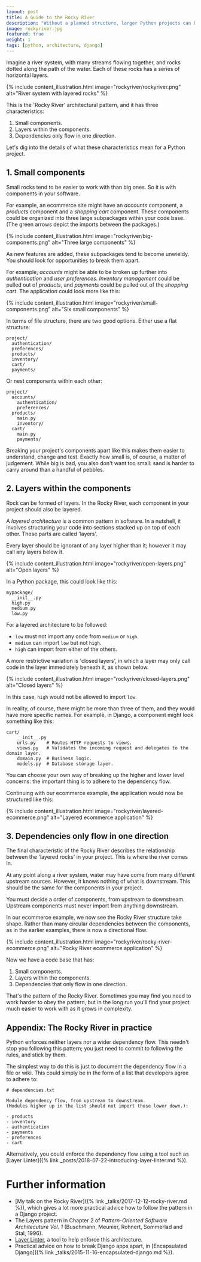 ```yaml
---
layout: post
title: A Guide to the Rocky River
description: "Without a planned structure, larger Python projects can become a complicated web of interdependencies. The Rocky River is an architectural pattern to help make larger projects easier to work with."
image: rockyriver.jpg
featured: true
weight: 1
tags: [python, architecture, django]
---
```


Imagine a river system, with many streams flowing together, and rocks dotted along the path of the water.
Each of these rocks has a series of horizontal layers.

{% include content_illustration.html image="rockyriver/rockyriver.png" alt="River system with layered rocks" %}

This is the 'Rocky River' architectural pattern, and it has three characteristics:

1. Small components.
2. Layers within the components.
3. Dependencies only flow in one direction.

Let's dig into the details of what these characteristics mean for a Python project.

## 1. Small components

Small rocks tend to be easier to work with than big ones. So it is with components in your software.

For example, an ecommerce site might have an *accounts* component, a *products* component and a *shopping cart* component.
These components could be organized into three large subpackages within your code base. (The green arrows depict
the imports between the packages.) 

{% include content_illustration.html image="rockyriver/big-components.png" alt="Three large components" %}

As new features are added, these subpackages tend to become unwieldy. You should look for opportunities to break them apart.

For example, *accounts* might be able to be broken up further into *authentication* and *user preferences*. *Inventory
management* could be pulled out of *products*, and *payments* could be pulled out of the *shopping cart*. The application
could look more like this:

{% include content_illustration.html image="rockyriver/small-components.png" alt="Six small components" %}

In terms of file structure, there are two good options. Either use a flat structure:

```
project/
  authentication/
  preferences/
  products/
  inventory/
  cart/
  payments/
```

Or nest components within each other:

```
project/
  accounts/
    authentication/
    preferences/
  products/
    main.py
    inventory/
  cart/
    main.py
    payments/
```

Breaking your project's components apart like this makes them
easier to understand, change and test. Exactly how small is, of course, a matter of judgement.
While big is bad, you also don't want too small: sand is harder to carry around than a handful of pebbles.

## 2. Layers within the components

Rock can be formed of layers. In the Rocky River, each component in your project should also be layered.

A *layered architecture* is a common pattern in software. In a nutshell, it involves structuring your code
into sections stacked up on top of each other. These parts are called 'layers'.

Every layer should be ignorant of any layer higher than it; however it may call any layers below it.

{% include content_illustration.html image="rockyriver/open-layers.png" alt="Open layers" %}

In a Python package, this could look like this:

```
mypackage/
  __init__.py
  high.py
  medium.py
  low.py
```

For a layered architecture to be followed:

- `low` must not import any code from `medium` or `high`.
- `medium` can import `low` but not `high`.
- `high` can import from either of the others.

A more restrictive variation is 'closed layers', in which a layer may only call code in the layer immediately
beneath it, as shown below.

{% include content_illustration.html image="rockyriver/closed-layers.png" alt="Closed layers" %}

In this case, `high` would not be allowed to import `low`.

In reality, of course, there might be more than three of them, and they would have more specific names. For example, in
Django, a component might look something like this:

```
cart/
    __init__.py
    urls.py    # Routes HTTP requests to views.
    views.py   # Validates the incoming request and delegates to the domain layer.
    domain.py  # Business logic.
    models.py  # Database storage layer.
```

You can choose your own way of breaking up the higher and lower level concerns: the important thing is to adhere to the
dependency flow.

Continuing with our ecommerce example, the application would now be structured like this:

{% include content_illustration.html image="rockyriver/layered-ecommerce.png" alt="Layered ecommerce application" %}

## 3. Dependencies only flow in one direction

The final characteristic of the Rocky River describes the relationship between the 'layered rocks' in your project.
This is where the river comes in.

At any point along a river system, water may have come from many different upstream sources. However, it knows nothing
of what is downstream. This should be the same for the components in your project.

You must decide a order of components, from upstream to downstream. Upstream components must never import from anything
downstream.

In our ecommerce example, we now see the Rocky River structure take shape. Rather than many circular dependencies
between the components, as in the earlier examples, there is now a directional flow.

{% include content_illustration.html image="rockyriver/rocky-river-ecommerce.png" alt="Rocky River ecommerce application" %}

Now we have a code base that has:

1. Small components.
2. Layers within the components.
3. Dependencies that only flow in one direction.

That's the pattern of the Rocky River. Sometimes you may find you need to work harder to obey the pattern, but
in the long run you'll find your project much easier to work with as it grows in complexity.

## Appendix: The Rocky River in practice

Python enforces neither layers nor a wider dependency flow. This needn't stop you following this pattern;
you just need to commit to following the rules, and stick by them.

The simplest way to do this is just to document the dependency flow in a file or wiki. This could simply be in the
form of a list that developers agree to adhere to:

```
# dependencies.txt

Module dependency flow, from upstream to downstream.
(Modules higher up in the list should not import those lower down.):

- products
- inventory
- authentication
- payments
- preferences
- cart
```

Alternatively, you could enforce the dependency flow using a tool such as
[Layer Linter]({% link _posts/2018-07-22-introducing-layer-linter.md %}).


# Further information

- [My talk on the Rocky River]({% link _talks/2017-12-12-rocky-river.md %}), which gives a lot more practical advice
how to follow the pattern in a Django project.
- The Layers pattern in Chapter 2 of <em>Pattern-Oriented Software Architecuture Vol. 1</em> (Buschmann, Meunier, Rohnert, Sommerlad and Stal, 1996).
- [Layer Linter](https://layer-linter.readthedocs.io), a tool to help enforce this architecture.
- Practical advice on how to break Django apps apart, in [Encapsulated Django]({% link _talks/2015-11-16-encapsulated-django.md %}).



